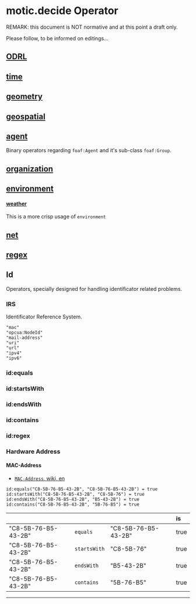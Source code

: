 # motic.decide Operator

REMARK: this document is NOT normative and at this point a draft only. 

Please follow, to be informed on editings...


## [ODRL](./odrl.md)

## [time](./time.md)

## [geometry](./geometry.md)

## [geospatial](./geospatial.md)

## [agent](./agent.md)

Binary operators regarding `foaf:Agent` and it's sub-class `foaf:Group`.

## [organization](./organization.md)

## [environment](./environment.md)

#### [weather](./weather.md)

This is a more crisp usage of `environment`

## [net](./net.md)

## [regex](./regex.md)


## Id

Operators, specially designed for handling identificator related problems.

### IRS

Identificator Reference System.

```draft enum
"mac"
"opcua:NodeId"
"mail-address"
"uri"
"url"
"ipv4"
"ipv6"
```

### id:equals
### id:startsWith
### id:endsWith
### id:contains
### id:regex

### Hardware Address

#### MAC-Address

- [`MAC-Address`, wiki, en](https://en.wikipedia.org/wiki/MAC_address)

```pseudocode
id:equals("C8-5B-76-B5-43-2B", "C8-5B-76-B5-43-2B") = true
id:startsWith("C8-5B-76-B5-43-2B", "C8-5B-76") = true
id:endsWith("C8-5B-76-B5-43-2B", "B5-43-2B") = true
id:contains("C8-5B-76-B5-43-2B", "5B-76-B5") = true
```
|   |   |   | is|  
|---|---|---|:---|
| "C8-5B-76-B5-43-2B" | `equals`     | "C8-5B-76-B5-43-2B" | true   |
| "C8-5B-76-B5-43-2B" | `startsWith` | "C8-5B-76"          | true   |
| "C8-5B-76-B5-43-2B" | `endsWith`   | "B5-43-2B"          | true   |
| "C8-5B-76-B5-43-2B" | `contains`   | "5B-76-B5"          | true   |

---
